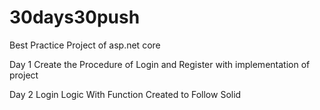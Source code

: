 # 30days30push
Best Practice Project of asp.net core

Day 1
Create the Procedure of Login and Register with implementation of project


Day 2 
Login Logic With Function Created to Follow Solid
